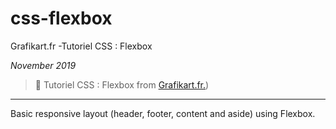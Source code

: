 # css-flexbox
Grafikart.fr -Tutoriel CSS : Flexbox

*November 2019*

> 🔨 Tutoriel CSS : Flexbox from [Grafikart.fr.](https://www.youtube.com/watch?v=LNqBKTeeiWo))


* * *

Basic responsive layout (header, footer, content and aside) using Flexbox.
